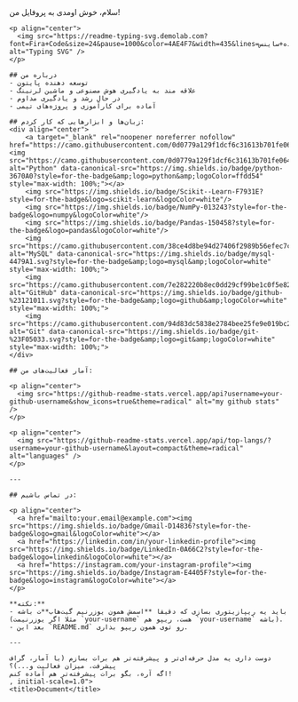 <html lang="en">
<head>
    <meta charset="UTF-8">
    <meta name="viewport" content="width=<h1 align="center">سلام، خوش اومدی به پروفایل من!</h1>

    <p align="center">
      <img src="https://readme-typing-svg.demolab.com?font=Fira+Code&size=24&pause=1000&color=4AE4F7&width=435&lines=برنامه+نویس+پایتون;علاقه+مند+به+هوش+مصنوعی;کارآموز+داده+ساینس" alt="Typing SVG" />
    </p>
    
    ## درباره من
    - توسعه دهنده پایتون
    - علاقه مند به یادگیری هوش مصنوعی و ماشین لرنینگ
    - در حال رشد و یادگیری مداوم
    - آماده برای کارآموزی و پروژه‌های تیمی
    
    ## زبان‌ها و ابزارهایی که کار کردم:
    <div align="center">
        <a target="_blank" rel="noopener noreferrer nofollow" href="https://camo.githubusercontent.com/0d0779a129f1dcf6c31613b701fe0646fd4e4d2ed2a7cbd61b27fd5514baa938/68747470733a2f2f696d672e736869656c64732e696f2f62616467652f707974686f6e2d3336373041303f7374796c653d666f722d7468652d6261646765266c6f676f3d707974686f6e266c6f676f436f6c6f723d666664643534"><img src="https://camo.githubusercontent.com/0d0779a129f1dcf6c31613b701fe0646fd4e4d2ed2a7cbd61b27fd5514baa938/68747470733a2f2f696d672e736869656c64732e696f2f62616467652f707974686f6e2d3336373041303f7374796c653d666f722d7468652d6261646765266c6f676f3d707974686f6e266c6f676f436f6c6f723d666664643534" alt="Python" data-canonical-src="https://img.shields.io/badge/python-3670A0?style=for-the-badge&amp;logo=python&amp;logoColor=ffdd54" style="max-width: 100%;"></a>
        <img src="https://img.shields.io/badge/Scikit--Learn-F7931E?style=for-the-badge&logo=scikit-learn&logoColor=white"/>
        <img src="https://img.shields.io/badge/NumPy-013243?style=for-the-badge&logo=numpy&logoColor=white"/>
        <img src="https://img.shields.io/badge/Pandas-150458?style=for-the-badge&logo=pandas&logoColor=white"/>
        <img src="https://camo.githubusercontent.com/38ce4d8be94d27406f2989b56efec7cdc5e2c2d6509600746fede440245c5afa/68747470733a2f2f696d672e736869656c64732e696f2f62616467652f6d7973716c2d3434373941312e7376673f7374796c653d666f722d7468652d6261646765266c6f676f3d6d7973716c266c6f676f436f6c6f723d7768697465" alt="MySQL" data-canonical-src="https://img.shields.io/badge/mysql-4479A1.svg?style=for-the-badge&amp;logo=mysql&amp;logoColor=white" style="max-width: 100%;">
        <img src="https://camo.githubusercontent.com/7e282220b8ec0dd29cf99be1c0f5e82d74a42bc84ed834ee6afd86b4bad3bfee/68747470733a2f2f696d672e736869656c64732e696f2f62616467652f6769746875622d2532333132313031312e7376673f7374796c653d666f722d7468652d6261646765266c6f676f3d676974687562266c6f676f436f6c6f723d7768697465" alt="GitHub" data-canonical-src="https://img.shields.io/badge/github-%23121011.svg?style=for-the-badge&amp;logo=github&amp;logoColor=white" style="max-width: 100%;">
        <img src="https://camo.githubusercontent.com/94d83dc5838e2784bee25fe9e019bc2fda128676f32cef2f06baa0f6f3849b8c/68747470733a2f2f696d672e736869656c64732e696f2f62616467652f6769742d2532334630353033332e7376673f7374796c653d666f722d7468652d6261646765266c6f676f3d676974266c6f676f436f6c6f723d7768697465" alt="Git" data-canonical-src="https://img.shields.io/badge/git-%23F05033.svg?style=for-the-badge&amp;logo=git&amp;logoColor=white" style="max-width: 100%;">
    </div>
    
    ## آمار فعالیت‌های من:
    
    <p align="center">
      <img src="https://github-readme-stats.vercel.app/api?username=your-github-username&show_icons=true&theme=radical" alt="my github stats" />
    </p>
    
    <p align="center">
      <img src="https://github-readme-stats.vercel.app/api/top-langs/?username=your-github-username&layout=compact&theme=radical" alt="languages" />
    </p>
    
    ---
    
    ## در تماس باشیم:
    
    <p align="center">
      <a href="mailto:your.email@example.com"><img src="https://img.shields.io/badge/Gmail-D14836?style=for-the-badge&logo=gmail&logoColor=white"></a>
      <a href="https://linkedin.com/in/your-linkedin-profile"><img src="https://img.shields.io/badge/LinkedIn-0A66C2?style=for-the-badge&logo=linkedin&logoColor=white"></a>
      <a href="https://instagram.com/your-instagram-profile"><img src="https://img.shields.io/badge/Instagram-E4405F?style=for-the-badge&logo=instagram&logoColor=white"></a>
    </p>
    
    **نکته:**  
    - باید یه ریپازیتوری بسازی که دقیقا **اسمش همون یوزرنیم گیت‌هاب**ت باشه (مثلا اگر یوزرنیمت `your-username` هست، ریپو هم `your-username` باشه).  
    - بعد این `README.md` رو توی همون ریپو بذاری.
    
    ---
    
    دوست داری یه مدل حرفه‌ای‌تر و پیشرفته‌تر هم برات بسازم (با آمار، گراف پیشرفت، میزان فعالیت و...)؟  
    اگه آره، بگو برات پیشرفته‌تر هم آماده کنم!
    , initial-scale=1.0">
    <title>Document</title>
</head>
<body>
    
</body>
</html>